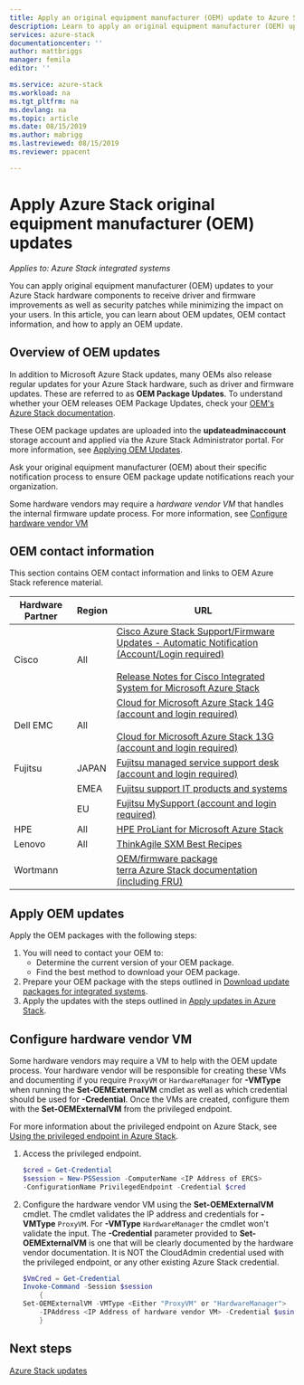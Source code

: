 ```yaml
---
title: Apply an original equipment manufacturer (OEM) update to Azure Stack | Microsoft Docs
description: Learn to apply an original equipment manufacturer (OEM) update to Azure Stack.
services: azure-stack
documentationcenter: ''
author: mattbriggs
manager: femila
editor: ''

ms.service: azure-stack
ms.workload: na
ms.tgt_pltfrm: na
ms.devlang: na
ms.topic: article
ms.date: 08/15/2019
ms.author: mabrigg
ms.lastreviewed: 08/15/2019
ms.reviewer: ppacent 

---
```


# Apply Azure Stack original equipment manufacturer (OEM) updates

*Applies to: Azure Stack integrated systems*

You can apply original equipment manufacturer (OEM) updates to your Azure Stack hardware components to receive driver and firmware improvements as well as security patches while minimizing the impact on your users. In this article, you can learn about OEM updates, OEM contact information, and how to apply an OEM update.

## Overview of OEM updates

In addition to Microsoft Azure Stack updates, many OEMs also release regular updates for your Azure Stack hardware, such as driver and firmware updates. These are referred to as **OEM Package Updates**. To understand whether your OEM releases OEM Package Updates, check your [OEM's Azure Stack documentation](#oem-contact-information).

These OEM package updates are uploaded into the **updateadminaccount** storage account and applied via the Azure Stack Administrator portal. For more information, see [Applying OEM Updates](#apply-oem-updates).

Ask your original equipment manufacturer (OEM) about their specific notification process to ensure OEM package update notifications reach your organization.

Some hardware vendors may require a *hardware vendor VM* that handles the internal firmware update process. For more information, see [Configure hardware vendor VM](#configure-hardware-vendor-vm)

## OEM contact information 

This section contains OEM contact information and links to OEM Azure Stack reference material.

| Hardware Partner | Region | URL |
|------------------|--------|-------------------------------------------------------------------------------------------------------------------------------------------------------------------------------------------------------------------------------------------------------------------------------------------------------------------------------------------|
| Cisco | All | [Cisco Azure Stack Support/Firmware Updates - Automatic Notification (Account/Login required)](https://software.cisco.com/download/redirect?i=!y&mdfid=283862063&softwareid=286320368&release=1.0(0)&os=)<br><br>[Release Notes for Cisco Integrated System for Microsoft Azure Stack](https://www.cisco.com/c/en/us/support/servers-unified-computing/ucs-c-series-rack-mount-ucs-managed-server-software/products-release-notes-list.html) |
| Dell EMC | All | [Cloud for Microsoft Azure Stack 14G (account and login required)](https://support.emc.com/downloads/44615_Cloud-for-Microsoft-Azure-Stack-14G)<br><br>[Cloud for Microsoft Azure Stack 13G (account and login required)](https://support.emc.com/downloads/42238_Cloud-for-Microsoft-Azure-Stack-13G) |
| Fujitsu | JAPAN | [Fujitsu managed service support desk (account and login required)](https://eservice.fujitsu.com/supportdesk-web/) |
|  | EMEA | [Fujitsu support IT products and systems](https://support.ts.fujitsu.com/IndexContact.asp?lng=COM&ln=no&LC=del) |
|  | EU | [Fujitsu MySupport (account and login required)](https://support.ts.fujitsu.com/IndexMySupport.asp) |
| HPE | All | [HPE ProLiant for Microsoft Azure Stack](http://www.hpe.com/info/MASupdates) |
| Lenovo | All | [ThinkAgile SXM Best Recipes](https://datacentersupport.lenovo.com/us/en/solutions/ht505122)
| Wortmann |  | [OEM/firmware package](https://drive.terracloud.de/dl/fiTdTb66mwDAJWgUXUW8KNsd/OEM)<br>[terra Azure Stack documentation (including FRU)](https://drive.terracloud.de/dl/fiWGZwCySZSQyNdykXCFiVCR/TerraAzSDokumentation)

## Apply OEM updates

Apply the OEM packages with the following steps:

1. You will need to contact your OEM to:
      - Determine the current version of your OEM package.  
      - Find the best method to download your OEM package.  
2. Prepare your OEM package with the steps outlined in [Download update packages for integrated systems](azure-stack-servicing-policy.md).
3. Apply the updates with the steps outlined in [Apply updates in Azure Stack](azure-stack-apply-updates.md).

## Configure hardware vendor VM

Some hardware vendors may require a VM to help with the OEM update process. Your hardware vendor will be responsible for creating these VMs and documenting if you require `ProxyVM` or `HardwareManager` for **-VMType** when running the **Set-OEMExternalVM** cmdlet as well as which credential should be used for **-Credential**. Once the VMs are created, configure them with the **Set-OEMExternalVM** from the privileged endpoint.

For more information about the privileged endpoint on Azure Stack, see [Using the privileged endpoint in Azure Stack](azure-stack-privileged-endpoint.md).

1.  Access the privileged endpoint.

    ```powershell  
    $cred = Get-Credential
    $session = New-PSSession -ComputerName <IP Address of ERCS>
    -ConfigurationName PrivilegedEndpoint -Credential $cred
    ```

2. Configure the hardware vendor VM using the **Set-OEMExternalVM** cmdlet. The cmdlet validates the IP address and credentials for **-VMType** `ProxyVM`. For **-VMType** `HardwareManager` the cmdlet won't validate the input. The **-Credential** parameter provided to **Set-OEMExternalVM** is one that will be clearly documented by the hardware vendor documentation.  It is NOT the CloudAdmin credential used with the privileged endpoint, or any other existing Azure Stack credential.

    ```powershell  
    $VmCred = Get-Credential
    Invoke-Command -Session $session
        { 
    Set-OEMExternalVM -VMType <Either "ProxyVM" or "HardwareManager">
        -IPAddress <IP Address of hardware vendor VM> -Credential $using:VmCred
        }
    ```

## Next steps

[Azure Stack updates](azure-stack-updates.md)
